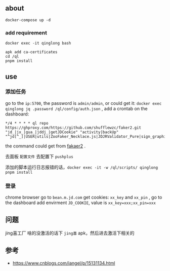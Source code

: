 
## about

```
docker-compose up -d
```

### add requirement

```
docker exec -it qinglong bash

apk add ca-certificates
cd /ql
pnpm install

```

## use

### 添加任务

go to the `ip:5700`, the password is `admin/admin`, or could get it: `docker exec qinglong jq .password /ql/config/auth.json` , add a crontab on the dashboard: 

```
*/4 * * * * ql repo https://ghproxy.com/https://github.com/shufflewzc/faker2.git "jd_|jx_|gua_|jddj_|getJDCookie" "activity|backUp" "^jd[^_]|USER|utils|ZooFaker_Necklace.js|JDJRValidator_Pure|sign_graphics_validate"
```

the command could get from [fakaer2](https://github.com/shufflewzc/faker2.git) .

去面板 `配置文件` 去配置下 `pushplus`

添加的脚本运行日志报错的话，`docker exec -it -w /ql/scripts/ qinglong pnpm install`

### 登录

chrome browser go to `bean.m.jd.com` get cookies: `xx_key` and `xx_pin` , go to the dashboard add envirment `JD_COOKIE`, value is `xx_key=xxx;xx_pin=xxx`

## 问题

jing喜工厂 啥的没激活的话下 `jing喜` apk，然后进去激活下相关的

## 参考

- https://www.cnblogs.com/iangel/p/15131134.html
